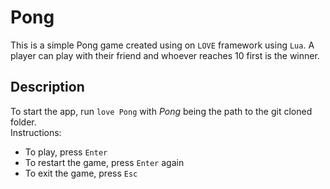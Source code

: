 # Pong 
This is a simple Pong game created using on `LOVE` framework using `Lua`. A player can play with their friend and whoever reaches 10 first is the winner.
## Description
To start the app, run `love Pong` with *Pong* being the path to the git cloned folder. 
<br />
Instructions:
- To play, press `Enter`
- To restart the game, press `Enter` again
- To exit the game, press `Esc`

